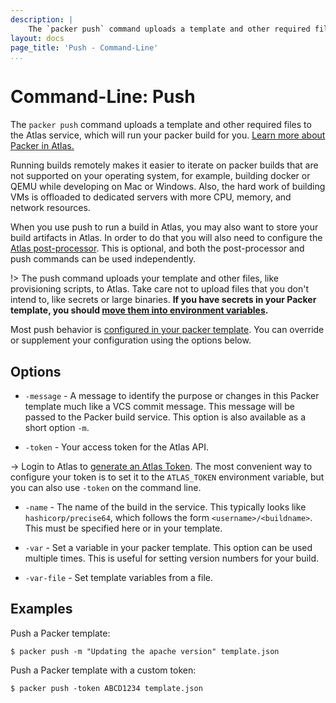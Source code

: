 ```yaml
---
description: |
    The `packer push` command uploads a template and other required files to the Atlas build service, which will run your packer build for you.
layout: docs
page_title: 'Push - Command-Line'
...
```


# Command-Line: Push

The `packer push` command uploads a template and other required files to the Atlas service, which will run your packer build for you. [Learn more about Packer in Atlas.](https://atlas.hashicorp.com/help/packer/features)

Running builds remotely makes it easier to iterate on packer builds that are not supported on your operating system, for example, building docker or QEMU while developing on Mac or Windows. Also, the hard work of building VMs is offloaded to dedicated servers with more CPU, memory, and network resources.

When you use push to run a build in Atlas, you may also want to store your build artifacts in Atlas. In order to do that you will also need to configure the [Atlas post-processor](/docs/post-processors/atlas.html). This is optional, and both the post-processor and push commands can be used independently.

!&gt; The push command uploads your template and other files, like provisioning scripts, to Atlas. Take care not to upload files that you don't intend to, like secrets or large binaries. **If you have secrets in your Packer template, you should [move them into environment variables](https://packer.io/docs/templates/user-variables.html).**

Most push behavior is [configured in your packer template](/docs/templates/push.html). You can override or supplement your configuration using the options below.

## Options

-   `-message` - A message to identify the purpose or changes in this Packer
    template much like a VCS commit message. This message will be passed to the
    Packer build service. This option is also available as a short option `-m`.

-   `-token` - Your access token for the Atlas API.

-> Login to Atlas to [generate an Atlas Token](https://atlas.hashicorp.com/settings/tokens). The most convenient way to configure your token is to set it to the `ATLAS_TOKEN` environment variable, but you can also use `-token` on the command line.

-   `-name` - The name of the build in the service. This typically looks like
    `hashicorp/precise64`, which follows the form `<username>/<buildname>`. This must be specified here or in your template.

-   `-var` - Set a variable in your packer template. This option can be used multiple times. This is useful for setting version numbers for your build.

-   `-var-file` - Set template variables from a file.

## Examples

Push a Packer template:

``` {.shell}
$ packer push -m "Updating the apache version" template.json
```

Push a Packer template with a custom token:

``` {.shell}
$ packer push -token ABCD1234 template.json
```
